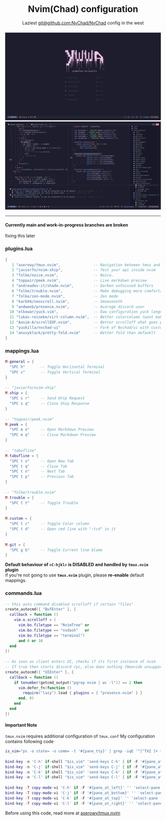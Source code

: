 <h1 align="center">Nvim(Chad) configuration</h1>
<p align="center">Laziest <a href="https://github.com/NvChad/NvChad">git@github.com:NvChad/NvChad</a> config in the west<p>
<h3 align="center">
    
![prv-min](./img/prv-min.png)
![prv1-min](./img/prv1-min.png)

</h3>
<hr>

#### Currently main and work-in-progress branches are broken
fixing this later

### plugins.lua
```lua
{
   1 "aserowy/tmux.nvim",               -- Navigation between tmux and neovim
   2 "javiorfo/nvim-ship",              -- Test your api inside nvim
   3 "folke/noice.nvim",                -- Noice.
   4 "toppair/peek.nvim",               -- Live markdown preview
   5 "andreadev-it/shade.nvim",         -- Darken unfocused buffers
   6 "folke/trouble.nvim",              -- Make debugging more comfortable
   7 "folke/zen-mode.nvim",             -- Zen mode
   8 "karb94/neoscroll.nvim",           -- Smooooooth
   9 "andweeb/presence.nvim",           -- Avarage discord user
  10 "elkowar/yuck.vim",                -- Eww configuration yuck language support
  11 "lukas-reineke/virt-column.nvim",  -- Better colorcolumn (wont make eyes bleed)
  12 "Aasim-A/scrollEOF.nvim",          -- Better scrolloff what goes past EOF
  13 "yuukilla/nvchad-ui"               -- Fork of Nvchad/ui with customized cheatsheet
  14 "anuvyklack/pretty-fold.nvim"      -- Better fold than defauklt
}
```


### mappings.lua
```lua
M.general = {
  "SPC h"       -- Toggle Horizontal Terminal
  "SPC v"       -- Toggle Vertical Terminal
}

-- "javiorfo/nvim-ship"
M.ship = {
  "SPC s r"     -- Send Http Request
  "SPC s q"     -- Close Ship Response
}

-- "toppair/peek.nvim"
M.peek = {
  "SPC m o"     -- Open Markdown Preview
  "SPC m q"     -- Close Markdown Preview
}

-- "tabufline"
M.tabufline = {
  "SPC t o"     -- Open New Tab
  "SPC t q"     -- Close Tab
  "SPC t n"     -- Next Tab
  "SPC t p"     -- Previous Tab
}

-- "folke/trouble.nvim"
M.trouble = {
  "SPC t t"     -- Toggle Trouble
}

M.custom = {
  "SPC t c"     -- Toggle Color column
  "SPC t d"     -- Open cmd line with ":tcd" in it
}

M.git = {
  "SPC g b"     -- Toggle Current line blame
}
```
**Default behaviour of `<C-hjkl>` is DISABLED and handled by `tmux.nvim` plugin**<br>
if you're not going to use **`tmux.nvim`** plugin, please **re-enable** default mappings.


### commands.lua
```lua
-- this auto command disabled scrolloff if certain "files"
create_autocmd({ "BufEnter" }, {
  callback = function ()
    vim.o.scrolloff = (
      vim.bo.filetype == "NvimTree" or
      vim.bo.filetype == "nvdash"   or
      vim.bo.filetype == "terminal")
      and 0 or 10
  end
})

-- As soon as client enters UI, checks if its first instance of nvim
-- If true then starts discord rpc, else does nothing (Neovide unsupported)
create_autocmd({ "UIEnter" }, {
  callback = function ()
    if tonumber(getcmd_output("pgrep nvim | wc -l")) == 2 then
      vim.defer_fn(function ()
        require("lazy").load { plugins = { "presence.nvim" } }
      end, 0)
    end
  end
})
```


#### Important Note
`tmux.nvim` requires additional configuration of `tmux.conf`
My configuration contains following code

```lua
is_vim="ps -o state= -o comm= -t '#{pane_tty}' | grep -iqE '^[^TXZ ]+ +(\\S+\\/)?g?(view|n?vim?x?)(diff)?$'"

bind-key -n 'C-h' if-shell "$is_vim" 'send-keys C-h' { if -F '#{pane_at_left}' '' 'select-pane -L' }
bind-key -n 'C-j' if-shell "$is_vim" 'send-keys C-j' { if -F '#{pane_at_bottom}' '' 'select-pane -D' }
bind-key -n 'C-k' if-shell "$is_vim" 'send-keys C-k' { if -F '#{pane_at_top}' '' 'select-pane -U' }
bind-key -n 'C-l' if-shell "$is_vim" 'send-keys C-l' { if -F '#{pane_at_right}' '' 'select-pane -R' }

bind-key -T copy-mode-vi 'C-h' if -F '#{pane_at_left}' '' 'select-pane -L'
bind-key -T copy-mode-vi 'C-j' if -F '#{pane_at_bottom}' '' 'select-pane -D'
bind-key -T copy-mode-vi 'C-k' if -F '#{pane_at_top}' '' 'select-pane -U'
bind-key -T copy-mode-vi 'C-l' if -F '#{pane_at_right}' '' 'select-pane -R'
```

Before using this code, read more at [aserowy/tmux.nvim](https://github.com/aserowy/tmux.nvim#navigation)

